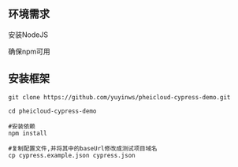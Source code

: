 ## 环境需求

安装NodeJS

确保npm可用

## 安装框架

``` shell
git clone https://github.com/yuyinws/pheicloud-cypress-demo.git

cd pheicloud-cypress-demo

#安装依赖
npm install

#复制配置文件,并将其中的baseUrl修改成测试项目域名
cp cypress.example.json cypress.json
```

